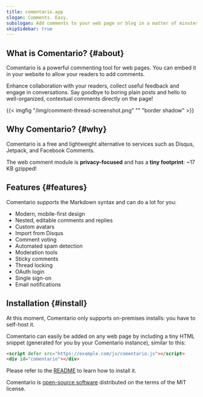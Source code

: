 ```yaml
---
title: comentario.app
slogan: Comments. Easy.
subslogan: Add comments to your web page or blog in a matter of minutes.
skipSidebar: true
---
```


## What is Comentario? {#about}

Comentario is a powerful commenting tool for web pages. You can embed it in your website to allow your readers to add comments.

Enhance collaboration with your readers, collect useful feedback and engage in conversations. Say goodbye to boring plain posts and hello to well-organized, contextual comments directly on the page!

{{< imgfig "/img/comment-thread-screenshot.png" "" "border shadow" >}}

## Why Comentario? {#why}

Comentario is a free and lightweight alternative to services such as Disqus, Jetpack, and Facebook Comments.

The web comment module is **privacy-focused** and has a **tiny footprint**: ~17 KB gzipped! 

## Features {#features}

Comentario supports the Markdown syntax and can do a lot for you:

* Modern, mobile-first design
* Nested, editable comments and replies
* Custom avatars
* Import from Disqus
* Comment voting
* Automated spam detection
* Moderation tools
* Sticky comments
* Thread locking
* OAuth login
* Single sign-on
* Email notifications

## Installation {#install}

At this moment, Comentario only supports on-premises installs: you have to self-host it.

Comentario can easily be added on any web page by including a tiny HTML snippet (generated for you by your Comentario instance), similar to this:

```html
<script defer src="https://example.com/js/comentario.js"></script>
<div id="comentario"></div>
```

Please refer to the [README](https://gitlab.com/comentario/comentario/-/blob/master/README.md) to learn how to install it.

Comentario is [open-source software](https://gitlab.com/comentario/comentario) distributed on the terms of the MIT license.
